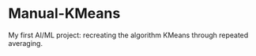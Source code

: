 # Manual-KMeans
My first AI/ML project: recreating the algorithm KMeans through repeated averaging. 
